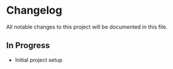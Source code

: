 # Changelog

All notable changes to this project will be documented in this file.

## In Progress

* Initial project setup
